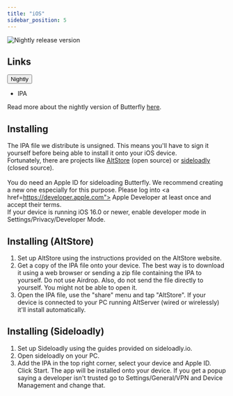 ```yaml
---
title: "iOS"
sidebar_position: 5
---
```


![Nightly release version](https://img.shields.io/badge/dynamic/yaml?color=f7d28c&label=Nightly&query=%24.version&url=https%3A%2F%2Fraw.githubusercontent.com%2FLinwoodDev%2Fbutterfly%2Fnightly%2Fapp%2Fpubspec.yaml&style=for-the-badge)

## Links
<div className="dropdown dropdown--hoverable margin--sm">
  <button className="button button--outline button--danger button--lg">Nightly</button>
  <ul className="dropdown__menu">
    <li>
      <DownloadButton className="dropdown__link" href="https://github.com/LinwoodDev/butterfly/releases/download/nightly/linwood-butterfly-ios.zip">
        IPA
      </DownloadButton>
    </li>
  </ul>
</div>
</div>

Read more about the nightly version of Butterfly [here](/nightly).

## Installing

The IPA file we distribute is unsigned. This means you'll have to sign it yourself before being able to install it onto your iOS device. \
Fortunately, there are projects like <a href="https://altstore.io">AltStore</a> (open source) or <a href="https://sideloadly.io">sideloadly</a> (closed source). \
\
You do need an Apple ID for sideloading Butterfly. We recommend creating a new one especially for this purpose. Please log into <a href=https://developer.apple.com"> Apple Developer </a> at least once and accept their terms.
\
If your device is running iOS 16.0 or newer, enable developer mode in Settings/Privacy/Developer Mode.

## Installing (AltStore)
1. Set up AltStore using the instructions provided on the AltStore website.
2. Get a copy of the IPA file onto your device. The best way is to download it using a web browser or sending a zip file containing the IPA to yourself. Do not use Airdrop. Also, do not send the file directly to yourself. You might not be able to open it.
3. Open the IPA file, use the "share" menu and tap "AltStore". If your device is connected to your PC running AltServer (wired or wirelessly) it'll install automatically.

## Installing (Sideloadly)
1. Set up Sideloadly using the guides provided on sideloadly.io.
2. Open sideloadly on your PC.
3. Add the IPA in the top right corner, select your device and Apple ID. Click Start. The app will be installed onto your device.
If you get a popup saying a developer isn't trusted go to Settings/General/VPN and Device Management and change that.
